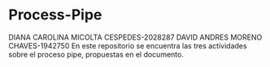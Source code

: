 # Process-Pipe
DIANA CAROLINA MICOLTA CESPEDES-2028287
DAVID ANDRES MORENO CHAVES-1942750
En este repositorio se encuentra las tres actividades sobre el proceso pipe, propuestas en el documento.
